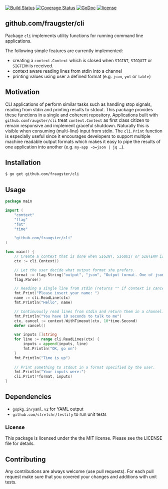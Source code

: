[![Build Status](https://secure.travis-ci.org/fraugster/cli.png?branch=master)](http://travis-ci.org/fraugster/cli)
[![Coverage Status](https://coveralls.io/repos/fraugster/cli/badge.svg?branch=master)](https://coveralls.io/r/fraugster/cli?branch=master)
[![GoDoc](https://godoc.org/github.com/fraugster/cli?status.svg)](https://godoc.org/github.com/fraugster/cli)
[![license](https://img.shields.io/badge/license-MIT-4183c4.svg)](https://github.com/fraugster/cli/blob/master/LICENSE)

## github.com/fraugster/cli

Package `cli` implements utility functions for running command line applications.

The following simple features are currently implemented:
- creating a `context.Context` which is closed when `SIGINT`, `SIGQUIT` or `SIGTERM` is received.
- context aware reading lines from stdin into a channel
- printing values using user a defined format (e.g. `json`, `yml` or `table`)

## Motivation

CLI applications of perform similar tasks such as handling stop signals, reading
from stdin and printing results to stdout. This package provides these functions
in a single and coherent repository. Applications built with `github.comfraugster/cli`
treat `context.Context` as first class citizen to remain responsive and implement
graceful shutdown. Naturally this is visible when consuming (multi-line) input
from stdin.  The `cli.Print` function is especially useful since it encourages
developers to support multiple machine readable output formats which makes it easy
to pipe the results of one application into another (e.g. `my-app -o=json | jq …`).

## Installation 

```sh
$ go get github.com/fraugster/cli
```

## Usage

```go
package main

import (
	"context"
	"flag"
	"fmt"
	"time"

	"github.com/fraugster/cli"
)

func main() {
	// Create a context that is done when SIGINT, SIGQUIT or SIGTERM is received
	ctx := cli.Context()

	// Let the user decide what output format she prefers.
	format := flag.String("output", "json", "Output format. One of json|yaml|table|raw")
	flag.Parse()

	// Reading a single line from stdin (returns "" if context is canceled).
	fmt.Print("Please insert your name: ")
	name := cli.ReadLine(ctx)
	fmt.Println("Hello", name)

	// Continuously read lines from stdin and return them in a channel.
	fmt.Println("You have 10 seconds to talk to me")
	ctx, cancel := context.WithTimeout(ctx, 10*time.Second)
	defer cancel()

	var inputs []string
	for line := range cli.ReadLines(ctx) {
		inputs = append(inputs, line)
		fmt.Println("OK, go on")
	}
    fmt.Println("Time is up")
    
	// Print something to stdout in a format specified by the user.
	fmt.Println("Your inputs were:")
	cli.Print(*format, inputs)
}
```

## Dependencies

- `gopkg.in/yaml.v2` for YAML output
- `github.com/stretchr/testify` to run unit tests

### License

This package is licensed under the the MIT license. Please see the LICENSE file
for details.

## Contributing

Any contributions are always welcome (use pull requests). For each pull request
make sure that you covered your changes and additions with unit tests.
